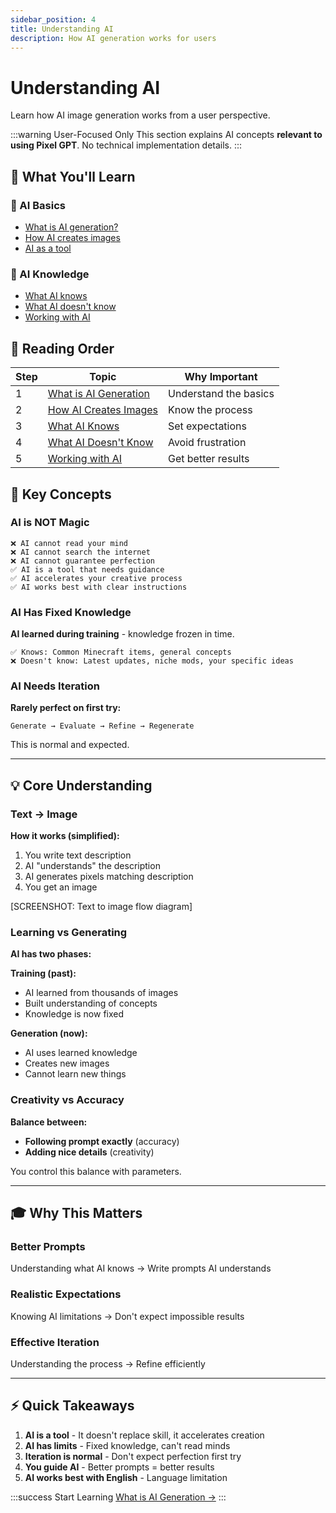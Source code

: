 ```yaml
---
sidebar_position: 4
title: Understanding AI
description: How AI generation works for users
---
```


# Understanding AI

Learn how AI image generation works from a user perspective.

:::warning User-Focused Only
This section explains AI concepts **relevant to using Pixel GPT**. No technical implementation details.
:::

## 🎯 What You'll Learn

<div className="container">
  <div className="row">
    <div className="col col--6">
      <div className="card">
        <div className="card__header">
          <h3>🤖 AI Basics</h3>
        </div>
        <div className="card__body">
          <ul>
            <li><a href="what-is-ai-generation">What is AI generation?</a></li>
            <li><a href="how-ai-creates-images">How AI creates images</a></li>
            <li><a href="ai-is-a-tool">AI as a tool</a></li>
          </ul>
        </div>
      </div>
    </div>
    <div className="col col--6">
      <div className="card">
        <div className="card__header">
          <h3>🧠 AI Knowledge</h3>
        </div>
        <div className="card__body">
          <ul>
            <li><a href="what-ai-knows">What AI knows</a></li>
            <li><a href="what-ai-doesnt-know">What AI doesn't know</a></li>
            <li><a href="working-with-ai">Working with AI</a></li>
          </ul>
        </div>
      </div>
    </div>
  </div>
</div>

## 📖 Reading Order

| Step | Topic | Why Important |
|------|-------|---------------|
| 1 | [What is AI Generation](what-is-ai-generation) | Understand the basics |
| 2 | [How AI Creates Images](how-ai-creates-images) | Know the process |
| 3 | [What AI Knows](what-ai-knows) | Set expectations |
| 4 | [What AI Doesn't Know](what-ai-doesnt-know) | Avoid frustration |
| 5 | [Working with AI](working-with-ai) | Get better results |

## 🎯 Key Concepts

### AI is NOT Magic

```
❌ AI cannot read your mind
❌ AI cannot search the internet
❌ AI cannot guarantee perfection
✅ AI is a tool that needs guidance
✅ AI accelerates your creative process
✅ AI works best with clear instructions
```

### AI Has Fixed Knowledge

**AI learned during training** - knowledge frozen in time.

```
✅ Knows: Common Minecraft items, general concepts
❌ Doesn't know: Latest updates, niche mods, your specific ideas
```

### AI Needs Iteration

**Rarely perfect on first try:**
```
Generate → Evaluate → Refine → Regenerate
```

This is normal and expected.

---

## 💡 Core Understanding

### Text → Image

**How it works (simplified):**
1. You write text description
2. AI "understands" the description
3. AI generates pixels matching description
4. You get an image

[SCREENSHOT: Text to image flow diagram]

### Learning vs Generating

**AI has two phases:**

**Training (past):**
- AI learned from thousands of images
- Built understanding of concepts
- Knowledge is now fixed

**Generation (now):**
- AI uses learned knowledge
- Creates new images
- Cannot learn new things

### Creativity vs Accuracy

**Balance between:**
- **Following prompt exactly** (accuracy)
- **Adding nice details** (creativity)

You control this balance with parameters.

---

## 🎓 Why This Matters

### Better Prompts

Understanding what AI knows → Write prompts AI understands

### Realistic Expectations

Knowing AI limitations → Don't expect impossible results

### Effective Iteration

Understanding the process → Refine efficiently

---

## ⚡ Quick Takeaways

1. **AI is a tool** - It doesn't replace skill, it accelerates creation
2. **AI has limits** - Fixed knowledge, can't read minds
3. **Iteration is normal** - Don't expect perfection first try
4. **You guide AI** - Better prompts = better results
5. **AI works best with English** - Language limitation

:::success Start Learning
[What is AI Generation →](what-is-ai-generation)
:::

